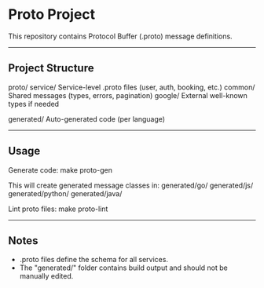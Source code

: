 Proto Project
=============

This repository contains Protocol Buffer (.proto) message definitions.

--------------------------------------------------
Project Structure
--------------------------------------------------
proto/
  service/        Service-level .proto files (user, auth, booking, etc.)
  common/         Shared messages (types, errors, pagination)
  google/         External well-known types if needed

generated/        Auto-generated code (per language)

--------------------------------------------------
Usage
--------------------------------------------------

Generate code:
    make proto-gen

This will create generated message classes in:
    generated/go/
    generated/js/
    generated/python/
    generated/java/

Lint proto files:
    make proto-lint

--------------------------------------------------
Notes
--------------------------------------------------
- .proto files define the schema for all services.
- The "generated/" folder contains build output and should not be manually edited.
